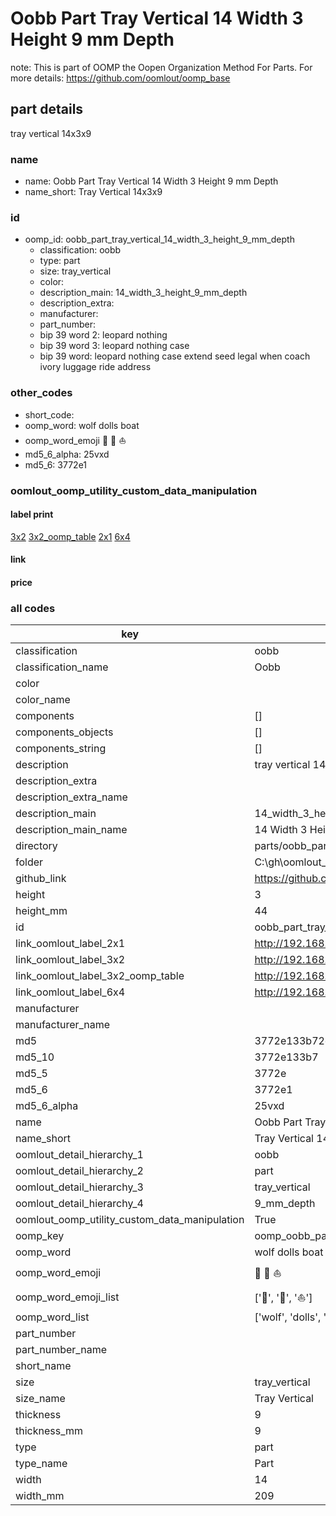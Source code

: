 # Oobb Part Tray Vertical 14 Width 3 Height 9 mm Depth  

note: This is part of OOMP the Oopen Organization Method For Parts. For more details: https://github.com/oomlout/oomp_base

##  part details
  



tray vertical 14x3x9



### name
* name: Oobb Part Tray Vertical 14 Width 3 Height 9 mm Depth
* name_short: Tray Vertical 14x3x9 
### id
* oomp_id: oobb_part_tray_vertical_14_width_3_height_9_mm_depth
  * classification: oobb
  * type: part
  * size: tray_vertical
  * color: 
  * description_main: 14_width_3_height_9_mm_depth
  * description_extra: 
  * manufacturer: 
  * part_number: 
  * bip 39 word 2: leopard nothing
  * bip 39 word 3: leopard nothing case
  * bip 39 word: leopard nothing case extend seed legal when coach ivory luggage ride address

### other_codes
* short_code: 
* oomp_word: wolf dolls boat
* oomp_word_emoji :wolf: :dolls: :boat:
* md5_6_alpha: 25vxd
* md5_6: 3772e1






### oomlout_oomp_utility_custom_data_manipulation
#### label print
[3x2](http://192.168.1.245:1112/?label=oomp%2025vxd)
[3x2_oomp_table](http://192.168.1.108:1112/?label=oomp%2025vxd)
[2x1](http://192.168.1.242:1112/?label=oomp%2025vxd)
[6x4](http://192.168.1.55:1112/?label=oomp%2025vxd)    

#### link

                              

#### price







### all codes 
| key | value |  
| --- | --- |  
| classification | oobb |  
| classification_name | Oobb |  
| color |  |  
| color_name |  |  
| components | [] |  
| components_objects | [] |  
| components_string | [] |  
| description | tray vertical 14x3x9 |  
| description_extra |  |  
| description_extra_name |  |  
| description_main | 14_width_3_height_9_mm_depth |  
| description_main_name | 14 Width 3 Height 9 mm Depth |  
| directory | parts/oobb_part_tray_vertical_14_width_3_height_9_mm_depth |  
| folder | C:\gh\oomlout_oobb_version_4_generated_parts\parts\oobb_part_tray_vertical_14_width_3_height_9_mm_depth |  
| github_link | https://github.com/oomlout/oomlout_oomp_part_src/tree/main/parts/oobb_part_tray_vertical_14_width_3_height_9_mm_depth |  
| height | 3 |  
| height_mm | 44 |  
| id | oobb_part_tray_vertical_14_width_3_height_9_mm_depth |  
| link_oomlout_label_2x1 | http://192.168.1.242:1112/?label=oomp%2025vxd |  
| link_oomlout_label_3x2 | http://192.168.1.245:1112/?label=oomp%2025vxd |  
| link_oomlout_label_3x2_oomp_table | http://192.168.1.108:1112/?label=oomp%2025vxd |  
| link_oomlout_label_6x4 | http://192.168.1.55:1112/?label=oomp%2025vxd |  
| manufacturer |  |  
| manufacturer_name |  |  
| md5 | 3772e133b72cbf45fde1750e4665b402 |  
| md5_10 | 3772e133b7 |  
| md5_5 | 3772e |  
| md5_6 | 3772e1 |  
| md5_6_alpha | 25vxd |  
| name | Oobb Part Tray Vertical 14 Width 3 Height 9 mm Depth |  
| name_short | Tray Vertical 14x3x9  |  
| oomlout_detail_hierarchy_1 | oobb |  
| oomlout_detail_hierarchy_2 | part |  
| oomlout_detail_hierarchy_3 | tray_vertical |  
| oomlout_detail_hierarchy_4 | 9_mm_depth |  
| oomlout_oomp_utility_custom_data_manipulation | True |  
| oomp_key | oomp_oobb_part_tray_vertical_14_width_3_height_9_mm_depth |  
| oomp_word | wolf dolls boat |  
| oomp_word_emoji | :wolf: :dolls: :boat: |  
| oomp_word_emoji_list | [':wolf:', ':dolls:', ':boat:'] |  
| oomp_word_list | ['wolf', 'dolls', 'boat'] |  
| part_number |  |  
| part_number_name |  |  
| short_name |  |  
| size | tray_vertical |  
| size_name | Tray Vertical |  
| thickness | 9 |  
| thickness_mm | 9 |  
| type | part |  
| type_name | Part |  
| width | 14 |  
| width_mm | 209 |  
